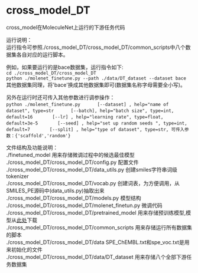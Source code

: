 # cross_model_DT
cross_model在MoleculeNet上运行的下游任务代码

运行说明：  
运行指令可参照./cross_model_DT/cross_model_DT/common_scripts中八个数据集各自对应的运行脚本。

例如，如果要运行的是bace数据集，运行指令如下:  
`cd ./cross_model_DT/cross_model_DT`    
`python ./molenet_finetune.py --path ./data/DT_dataset --dataset bace `    
其他数据集同理，将'bace'换成其他数据集即可(数据集名称字母需要全小写)。  
  
另外在运行时还可传入其他参数进行调参操作：    
`python ./molenet_finetune.py` 
&emsp;&emsp;&emsp;`[--dataset] , help="name of dataset", type=str` 
&emsp;&emsp;&emsp;`[--batch], help="batch size", type=int, default=16 ` 
&emsp;&emsp;&emsp;`[--lr] , help="learning rate", type=float, default=3e-5 ` 
&emsp;&emsp;&emsp;`[--seed] , help="set up random seeds ", type=int, default=7 `
&emsp;&emsp;&emsp;`[--split] , help="type of dataset", type=str, 可传入参数：{'scaffold','random'}` 
          

文件结构及功能说明：    
./finetuned_model 用来存储微调过程中的候选最佳模型  
./cross_model_DT/cross_model_DT/config.py 配置文件  
./cross_model_DT/cross_model_DT/data_utils.py 创建smiles字符串词级tokenizer  
./cross_model_DT/cross_model_DT/vocab.py 创建词表，为方便调用，从SMILES_PE源码中(data_utils.py)抽取出来  
./cross_model_DT/cross_model_DT/models.py 模型结构  
./cross_model_DT/cross_model_DT/molenet_finetun.py 微调代码   
./cross_model_DT/cross_model_DT/pretrained_model 用来存储预训练模型,模型从[此处](https://drive.google.com/file/d/124jL0RUQ2zRcX7Gaj9ySs6_fxHJROUXz/view?usp=sharing)下载  
./cross_model_DT/cross_model_DT/common_scripts 用来存储运行所有数据集的脚本  
./cross_model_DT/cross_model_DT/data SPE_ChEMBL.txt和spe_voc.txt是用来初始化的文件  
./cross_model_DT/cross_model_DT/data/DT_dataset 用来存储八个全部下游任务数据集

